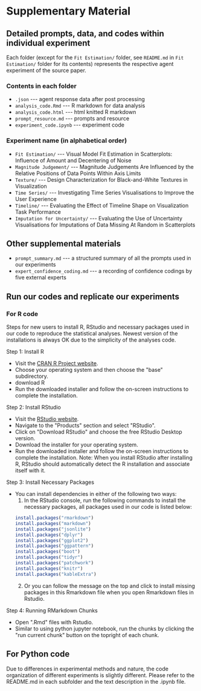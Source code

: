 # Supplementary Material

## Detailed prompts, data, and codes within individual experiment

Each folder (except for the `Fit Estimation/` folder, see `README.md` in `Fit Estimation/` folder for its contents) represents the respective agent experiment of the source paper.

### Contents in each folder

+ `.json` --- agent response data after post processing
+ `analysis_code.Rmd` --- R markdown for data analysis
+ `analysis_code.html` --- html knitted R markdown
+ `prompt_resource.md` --- prompts and resource
+ `experiment_code.ipynb` --- experiment code

### Experiment name (in alphabetical order)

+ `Fit Estimation/` ---  Visual Model Fit Estimation in Scatterplots: Influence of Amount and Decentering of Noise
+ `Magnitude Judgement/` ---  Magnitude Judgements Are Influenced by the Relative Positions of Data Points Within Axis Limits
+ `Texture/` --- Design Characterization for Black-and-White Textures in Visualization
+ `Time Series/` --- Investigating Time Series Visualisations to Improve the User Experience
+ `Timeline/` --- Evaluating the Effect of Timeline Shape on Visualization Task Performance
+ `Imputation for Uncertainty/` --- Evaluating the Use of Uncertainty Visualisations for Imputations of Data Missing At Random in Scatterplots

## Other supplemental materials

+ `prompt_summary.md` --- a structured summary of all the prompts used in our experiments
+ `expert_confidence_coding.md` --- a recording of confidence codings by five external experts

## Run our codes and replicate our experiments

### For R code
Steps for new users to install R, RStudio and necessary packages used in our code to reproduce the statistical analyses.
Newest version of the installations is always OK due to the simplicity of the analyses code.

Step 1: Install R
   - Visit the [CRAN R Project website](https://cran.r-project.org/).
   - Choose your operating system and then choose the "base" subdirectory.
   - download R
   - Run the downloaded installer and follow the on-screen instructions to complete the installation.

Step 2: Install RStudio
   - Visit the [RStudio website](https://www.rstudio.com/).
   - Navigate to the "Products" section and select "RStudio".
   - Click on "Download RStudio" and choose the free RStudio Desktop version.
   - Download the installer for your operating system.
   - Run the downloaded installer and follow the on-screen instructions to complete the installation.
Note: When you install RStudio after installing R, RStudio should automatically detect the R installation and associate itself with it.

Step 3: Install Necessary Packages
   - You can install dependencies in either of the following two ways:
     1) In the RStudio console, run the following commands to install the necessary packages, all packages used in our code is listed below:
       ```r
       install.packages("rmarkdown")
       install.packages("markdown")
       install.packages("jsonlite")
       install.packages("dplyr")
       install.packages("ggplot2")
       install.packages("ggpattern")
       install.packages("boot")
       install.packages("tidyr")
       install.packages("patchwork")
       install.packages("knitr")
       install.packages("kableExtra")
       ```
     2) Or you can follow the message on the top and click to install missing packages in this Rmarkdown file when you open Rmarkdown files in Rstudio.

Step 4: Running RMarkdown Chunks
   - Open ".Rmd" files with Rstudio.
   - Similar to using python jupyter notebook, run the chunks by clicking the "run current chunk" button on the topright of each chunk.


## For Python code
Due to differences in experimental methods and nature, the code organization of different experiments is slightly different. Please refer to the README.md in each subfolder and the text description in the .ipynb file.